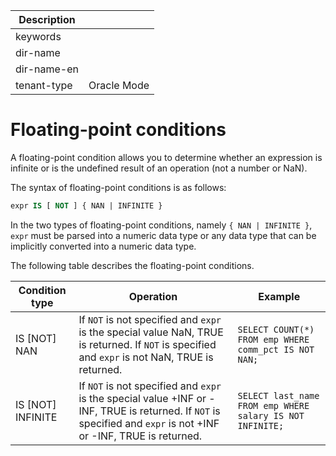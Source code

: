 | Description   |                 |
|---------------|-----------------|
| keywords      |                 |
| dir-name      |                 |
| dir-name-en   |                 |
| tenant-type   | Oracle Mode     |

# Floating-point conditions

A floating-point condition allows you to determine whether an expression is infinite or is the undefined result of an operation (not a number or NaN).

The syntax of floating-point conditions is as follows:

```sql
expr IS [ NOT ] { NAN | INFINITE }
```

In the two types of floating-point conditions, namely `{ NAN | INFINITE }`, `expr` must be parsed into a numeric data type or any data type that can be implicitly converted into a numeric data type.

The following table describes the floating-point conditions.

| Condition type | Operation | Example |
|---------------------|--------------------------------------------------------------------------------------------------------------------|-----------------------------------------------------------|
| IS \[NOT\] NAN | If `NOT` is not specified and `expr` is the special value NaN, TRUE is returned. If `NOT` is specified and `expr` is not NaN, TRUE is returned.  | `SELECT COUNT(*) FROM emp WHERE comm_pct IS NOT NAN;` |
| IS \[NOT\] INFINITE | If `NOT` is not specified and `expr` is the special value +INF or -INF, TRUE is returned. If `NOT` is specified and `expr` is not +INF or -INF, TRUE is returned.  | `SELECT last_name FROM emp WHERE salary IS NOT INFINITE;` |
